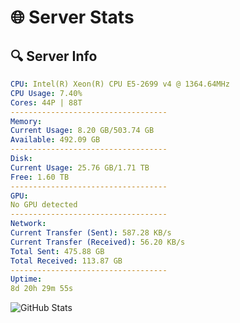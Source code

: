 # 🌐 Server Stats
## 🔍 Server Info
```yaml
CPU: Intel(R) Xeon(R) CPU E5-2699 v4 @ 1364.64MHz
CPU Usage: 7.40%
Cores: 44P | 88T
-----------------------------------
Memory:
Current Usage: 8.20 GB/503.74 GB
Available: 492.09 GB
-----------------------------------
Disk:
Current Usage: 25.76 GB/1.71 TB
Free: 1.60 TB
-----------------------------------
GPU:
No GPU detected
-----------------------------------
Network:
Current Transfer (Sent): 587.28 KB/s
Current Transfer (Received): 56.20 KB/s
Total Sent: 475.88 GB
Total Received: 113.87 GB
-----------------------------------
Uptime:
8d 20h 29m 55s
```
![GitHub Stats](https://img.shields.io/badge/Updated-2025-04-28_13:38:43-blue)